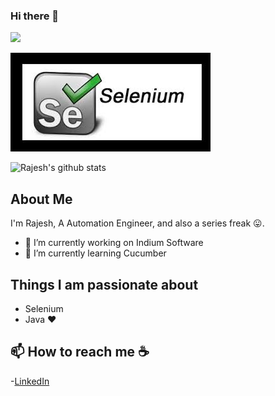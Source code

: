 ### Hi there 👋

![](https://komarev.com/ghpvc/?username=rajeshkumarrobertS&color=green)

![](https://github.com/rajeshkumarrobert/rajeshkumarrobert/blob/main/Selenium.PNG)

![ Rajesh's github stats](https://github-readme-stats.vercel.app/api?username=rajeshkumarrobert&count_private=true&show_icons=true&theme=vue&hide_border=true&show_owner=true&count_private=true) 

<!--
![Top Langs](https://github-readme-stats.vercel.app/api/top-langs/?username=seshanthS&hide=shaderlab,c#,ASP)
-->


## About Me
I'm Rajesh, A Automation Engineer, and also a series freak :stuck_out_tongue:. 

- 🔭 I’m currently working on Indium Software
- 🌱 I’m currently learning Cucumber

## Things I am passionate about
 - Selenium
 - Java :heart:
 
 ## 📫 How to reach me :coffee:
 -[LinkedIn](https://www.linkedin.com/in/rajesh-kumar-205899148/)

<!--
**rajeshkumarrobert/rajeshkumarrobert** is a ✨ _special_ ✨ repository because its `README.md` (this file) appears on your GitHub profile.

Here are some ideas to get you started:


- 👯 I’m looking to collaborate on ...
- 🤔 I’m looking for help with ...
- 💬 Ask me about ...
- 😄 Pronouns: ...
- ⚡ Fun fact: ...
-->
